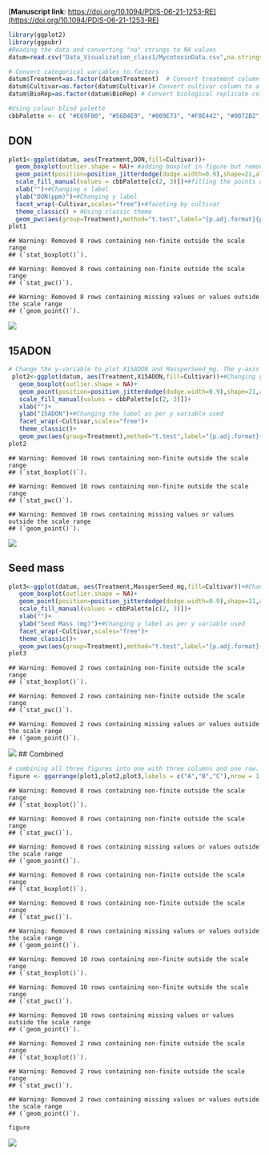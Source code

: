 [**Manuscript link**:
https://doi.org/10.1094/PDIS-06-21-1253-RE](https://doi.org/10.1094/PDIS-06-21-1253-RE)

``` r
library(ggplot2)
library(ggpubr)
#Reading the data and converting "na" strings to NA values
datum=read.csv("Data_Visualization_class1/MycotoxinData.csv",na.strings="na")

# Convert categorical variables to factors
datum$Treatment=as.factor(datum$Treatment)  # Convert treatment column to a categorical variable
datum$Cultivar=as.factor(datum$Cultivar)# Convert cultivar column to a categorical variable
datum$BioRep=as.factor(datum$BioRep) # Convert biological replicate column to a categorical variable

#Using colour blind palette
cbbPalette <- c( "#E69F00", "#56B4E9", "#009E73", "#F0E442", "#0072B2", "#D55E00", "#CC79A7","#000000")
```

## DON

``` r
plot1<-ggplot(datum, aes(Treatment,DON,fill=Cultivar))+
  geom_boxplot(outlier.shape = NA)+ #adding boxplot in figure but removing outliers(the black dots that popped up)
  geom_point(position=position_jitterdodge(dodge.width=0.9),shape=21,alpha=0.6)+#Adding jitter points over the boxplot
  scale_fill_manual(values = cbbPalette[c(2, 3)])+#filling the points and boxplots Cultivar with two colors from the cbbPallete 
  xlab("")+#Changing x label
  ylab("DON(ppm)")+#Changing y label
  facet_wrap(~Cultivar,scales="free")+#faceting by cultivar
  theme_classic() + #Using classic theme
  geom_pwc(aes(group=Treatment),method="t.test",label="{p.adj.format}{p.adj.signif}",hide.ns=T)#Using geom_pwc to do pairwise comparison and hiding non significant p values.
plot1
```

    ## Warning: Removed 8 rows containing non-finite outside the scale range
    ## (`stat_boxplot()`).

    ## Warning: Removed 8 rows containing non-finite outside the scale range
    ## (`stat_pwc()`).

    ## Warning: Removed 8 rows containing missing values or values outside the scale range
    ## (`geom_point()`).

![](Coding_Challenge_4_files/figure-gfm/DON-1.png)<!-- -->

## 15ADON

``` r
# Change the y-variable to plot X15ADON and MassperSeed_mg. The y-axis label should now be “15ADON” and “Seed Mass (mg)”. Save plots made in questions 1 and 3 into three separate R objects. 
 plot2<-ggplot(datum, aes(Treatment,X15ADON,fill=Cultivar))+#Changing y variable to X15DON
   geom_boxplot(outlier.shape = NA)+
   geom_point(position=position_jitterdodge(dodge.width=0.9),shape=21,alpha=0.6)+
   scale_fill_manual(values = cbbPalette[c(2, 3)])+
   xlab("")+
   ylab("15ADON")+#Changing the label as per y variable used
   facet_wrap(~Cultivar,scales="free")+
   theme_classic()+
   geom_pwc(aes(group=Treatment),method="t.test",label="{p.adj.format}{p.adj.signif}",hide.ns=T)
plot2
```

    ## Warning: Removed 10 rows containing non-finite outside the scale range
    ## (`stat_boxplot()`).

    ## Warning: Removed 10 rows containing non-finite outside the scale range
    ## (`stat_pwc()`).

    ## Warning: Removed 10 rows containing missing values or values outside the scale range
    ## (`geom_point()`).

![](Coding_Challenge_4_files/figure-gfm/15ADON-1.png)<!-- -->

## Seed mass

``` r
plot3<-ggplot(datum, aes(Treatment,MassperSeed_mg,fill=Cultivar))+#Changing y variable to MassperSpeed_mg
   geom_boxplot(outlier.shape = NA)+
   geom_point(position=position_jitterdodge(dodge.width=0.9),shape=21,alpha=0.6)+
   scale_fill_manual(values = cbbPalette[c(2, 3)])+
   xlab("")+
   ylab("Seed Mass (mg)")+#Changing y label as per y variable used
   facet_wrap(~Cultivar,scales="free")+
   theme_classic()+
   geom_pwc(aes(group=Treatment),method="t.test",label="{p.adj.format}{p.adj.signif}",hide.ns=T)
plot3
```

    ## Warning: Removed 2 rows containing non-finite outside the scale range
    ## (`stat_boxplot()`).

    ## Warning: Removed 2 rows containing non-finite outside the scale range
    ## (`stat_pwc()`).

    ## Warning: Removed 2 rows containing missing values or values outside the scale range
    ## (`geom_point()`).

![](Coding_Challenge_4_files/figure-gfm/Seed%20mass-1.png)<!-- --> \##
Combined

``` r
# combining all three figures into one with three columns and one row.
figure <- ggarrange(plot1,plot2,plot3,labels = c("A","B","C"),nrow = 1,ncol = 3, common.legend = T)
```

    ## Warning: Removed 8 rows containing non-finite outside the scale range
    ## (`stat_boxplot()`).

    ## Warning: Removed 8 rows containing non-finite outside the scale range
    ## (`stat_pwc()`).

    ## Warning: Removed 8 rows containing missing values or values outside the scale range
    ## (`geom_point()`).

    ## Warning: Removed 8 rows containing non-finite outside the scale range
    ## (`stat_boxplot()`).

    ## Warning: Removed 8 rows containing non-finite outside the scale range
    ## (`stat_pwc()`).

    ## Warning: Removed 8 rows containing missing values or values outside the scale range
    ## (`geom_point()`).

    ## Warning: Removed 10 rows containing non-finite outside the scale range
    ## (`stat_boxplot()`).

    ## Warning: Removed 10 rows containing non-finite outside the scale range
    ## (`stat_pwc()`).

    ## Warning: Removed 10 rows containing missing values or values outside the scale range
    ## (`geom_point()`).

    ## Warning: Removed 2 rows containing non-finite outside the scale range
    ## (`stat_boxplot()`).

    ## Warning: Removed 2 rows containing non-finite outside the scale range
    ## (`stat_pwc()`).

    ## Warning: Removed 2 rows containing missing values or values outside the scale range
    ## (`geom_point()`).

``` r
figure
```

![](Coding_Challenge_4_files/figure-gfm/Combined-1.png)<!-- -->
